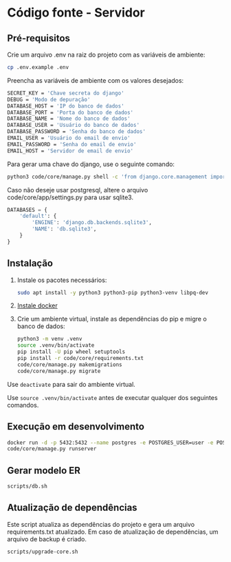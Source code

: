 # Código fonte - Servidor

## Pré-requisitos

Crie um arquivo .env na raiz do projeto com as variáveis de ambiente:

```bash
cp .env.example .env
```

Preencha as variáveis de ambiente com os valores desejados:

```bash
SECRET_KEY = 'Chave secreta do django'
DEBUG = 'Modo de depuração'
DATABASE_HOST = 'IP do banco de dados'
DATABASE_PORT = 'Porta do banco de dados'
DATABASE_NAME = 'Nome do banco de dados'
DATABASE_USER = 'Usuário do banco de dados'
DATABASE_PASSWORD = 'Senha do banco de dados'
EMAIL_USER = 'Usuário do email de envio'
EMAIL_PASSWORD = 'Senha do email de envio'
EMAIL_HOST = 'Servidor de email de envio'
```

Para gerar uma chave do django, use o seguinte comando:

```bash
python3 code/core/manage.py shell -c 'from django.core.management import utils; print(utils.get_random_secret_key())'
```

Caso não deseje usar postgresql, altere o arquivo code/core/app/settings.py para usar sqlite3.

```python
DATABASES = {
    'default': {
        'ENGINE': 'django.db.backends.sqlite3',
        'NAME': 'db.sqlite3',
    }
}
```

## Instalação

1. Instale os pacotes necessários:

    ```bash
    sudo apt install -y python3 python3-pip python3-venv libpq-dev
    ```

2. [Instale docker](https://docs.docker.com/engine/install/)

3. Crie um ambiente virtual, instale as dependências do pip e migre o banco de dados:

    ```bash
    python3 -m venv .venv
    source .venv/bin/activate
    pip install -U pip wheel setuptools
    pip install -r code/core/requirements.txt
    code/core/manage.py makemigrations
    code/core/manage.py migrate
    ```

Use `deactivate` para sair do ambiente virtual.

Use `source .venv/bin/activate` antes de executar qualquer dos seguintes comandos.

## Execução em desenvolvimento

```bash
docker run -d -p 5432:5432 --name postgres -e POSTGRES_USER=user -e POSTGRES_PASSWORD=senha postgres
code/core/manage.py runserver
```

## Gerar modelo ER

```bash
scripts/db.sh
```

## Atualização de dependências

Este script atualiza as dependências do projeto e gera um arquivo requirements.txt atualizado.
Em caso de atualização de dependências, um arquivo de backup é criado.

```bash
scripts/upgrade-core.sh
```
